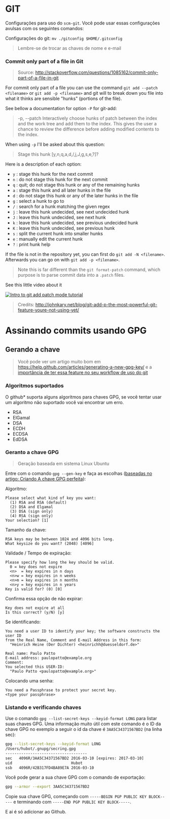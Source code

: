 # GIT

Configurações para uso do `scm-git`. Você pode usar essas configurações avulsas com os seguintes comandos:

Configurações do git: `mv ./gitconfig $HOME/.gitconfig`

> Lembre-se de trocar as chaves de nome e e-mail

### Commit only part of a file in Git
> Source: http://stackoverflow.com/questions/1085162/commit-only-part-of-a-file-in-git

For commit only part of a file you can use the command `git add --patch <filename>` or `git add -p <filename>` 
and git will to break down you file into what it thinks are sensible "hunks" (portions of the file).

See bellow a documentation for option `-P` for git-add:

>
> -p, --patch
>   Interactively choose hunks of patch between the index and the work tree and add them to the index. 
>   This gives the user a chance to review the difference before adding modified contents to the index.
> 

When using `-p` I'll be asked about this question:

> Stage this hunk [y,n,q,a,d,/,j,J,g,s,e,?]?

Here is a description of each option:

- `y` :  stage this hunk for the next commit
- `n` :  do not stage this hunk for the next commit
- `q` :  quit; do not stage this hunk or any of the remaining hunks
- `a` :  stage this hunk and all later hunks in the file
- `d` :  do not stage this hunk or any of the later hunks in the file
- `g` :  select a hunk to go to
- `/` :  search for a hunk matching the given regex
- `j` :  leave this hunk undecided, see next undecided hunk
- `J` :  leave this hunk undecided, see next hunk
- `k` :  leave this hunk undecided, see previous undecided hunk
- `K` :  leave this hunk undecided, see previous hunk
- `s` :  split the current hunk into smaller hunks
- `e` :  manually edit the current hunk
- `?` :  print hunk help

If the file is not in the repository yet, you can first do `git add -N <filename>`. 
Afterwards you can go on with `git add -p <filename>`.

> Note this is far different than the `git format-patch` command, 
> which purpose is to parse commit data into a `.patch` files.

See this little video about it

[![Intro to git add patch mode tutorial](http://img.youtube.com/vi/Wl0NfWYrvlY/0.jpg)](http://www.youtube.com/watch?v=Wl0NfWYrvlY)
> Credits: http://johnkary.net/blog/git-add-p-the-most-powerful-git-feature-youre-not-using-yet/


# Assinando commits usando GPG

## Gerando a chave

> Você pode ver um artigo muito bom em https://help.github.com/articles/generating-a-new-gpg-key/ e a [importãncia de ter essa feature no seu workflow de uso do git](https://github.com/paulopatto/dotfiles/issues/24)

### Algoritmos suportados

O github* suporta alguns algoritmos para chaves GPG, se você tentar usar um algoritmo não suportado você vai encontrar um erro.

- RSA
- ElGamal
- DSA
- ECDH
- ECDSA
- EdDSA

### Geranto a chave GPG

> Geração baseada em sistema Linux Ubuntu

Entre com o comando `gpg --gen-key` e faça as escolhas ([baseadas no artigo: Criando A chave GPG perfeita](https://alexcabal.com/creating-the-perfect-gpg-keypair/)):

Algoritmo:

```
Please select what kind of key you want:
  (1) RSA and RSA (default)
  (2) DSA and Elgamal
  (3) DSA (sign only)
  (4) RSA (sign only)
Your selection? [1]
```

Tamanho da chave:

```
RSA keys may be between 1024 and 4096 bits long.
What keysize do you want? (2048) [4096]
```

Validade / Tempo de expiração:

```
Please specify how long the key should be valid.
  0 = key does not expire
  <n>  = key expires in n days
  <n>w = key expires in n weeks
  <n>m = key expires in n months
  <n>y = key expires in n years
Key is valid for? (0) [0]
```

Confirma essa opção de não expirar:

```
Key does not expire at all
Is this correct? (y/N) [y]
```

Se identificando:

```
You need a user ID to identify your key; the software constructs the user ID
from the Real Name, Comment and E-mail Address in this form:
  "Heinrich Heine (Der Dichter) <heinrichh@duesseldorf.de>"

Real name: Paulo Patto
E-mail address: paulopatto@example.org
Comment: 
You selected this USER-ID:
  "Paulo Patto <paulopatto@example.org>"
```

Colocando uma senha:

```
You need a Passphrase to protect your secret key.
<type your passphrase>
```

### Listando e verificando chaves

Use o comando `gpg --list-secret-keys --keyid-format LONG` para listar suas chaves GPG. 
Uma informação muito útil com este comando é o ID da chave GPG no exemplo a seguir o id da chave é `3AA5C34371567BD2` (na linha sec):

```sh
gpg --list-secret-keys --keyid-format LONG
/Users/hubot/.gnupg/secring.gpg
------------------------------------
sec   4096R/3AA5C34371567BD2 2016-03-10 [expires: 2017-03-10]
uid                          Hubot 
ssb   4096R/42B317FD4BA89E7A 2016-03-10
```
 Você pode gerar a sua chave GPG com o comando de exportação:

 ```sh
 gpg --armor --export 3AA5C34371567BD2
 ```
 Copie sua chave GPG, começando com `-----BEGIN PGP PUBLIC KEY BLOCK-----` e terminando com `-----END PGP PUBLIC KEY BLOCK-----`.
 
 E ai é só adicionar ao Github.
